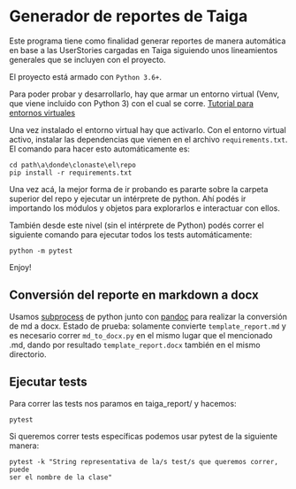 # Generador de reportes de Taiga

Este programa tiene como finalidad generar reportes de manera automática en base
a las UserStories cargadas en Taiga siguiendo unos lineamientos generales que se
incluyen con el proyecto.

El proyecto está armado con `Python 3.6+`.

Para poder probar y desarrollarlo, hay que armar un entorno virtual (Venv, que 
viene incluido con Python 3) con el cual se corre. [Tutorial para entornos 
virtuales](https://docs.python-guide.org/dev/virtualenvs/)

Una vez instalado el entorno virtual hay que activarlo. Con el entorno virtual 
activo, instalar las dependencias que vienen en el archivo `requirements.txt`.
El comando para hacer esto automáticamente es:

    cd path\a\donde\clonaste\el\repo
    pip install -r requirements.txt
    
Una vez acá, la mejor forma de ir probando es pararte sobre la carpeta superior
del repo y ejecutar un intérprete de python. Ahí 
podés ir importando los módulos y objetos para explorarlos e interactuar con 
ellos.

También desde este nivel (sin el intérprete de Python) podés correr el siguiente
comando para ejecutar todos los tests automáticamente:

    python -m pytest
    
Enjoy!

## Conversión del reporte en markdown a docx

Usamos [subprocess](https://docs.python.org/3/library/subprocess.html) 
de python junto con [pandoc](https://pandoc.org/) para realizar la conversión de
md a docx. Estado de prueba: solamente convierte `template_report.md` y es 
necesario correr `md_to_docx.py` en el mismo lugar que el mencionado .md, dando
por resultado `template_report.docx` también en el mismo directorio.  

## Ejecutar tests

Para correr las tests nos paramos en taiga_report/ y hacemos:

    pytest

Si queremos correr tests específicas podemos usar pytest de la siguiente manera:

    pytest -k "String representativa de la/s test/s que queremos correr, puede 
    ser el nombre de la clase"
    